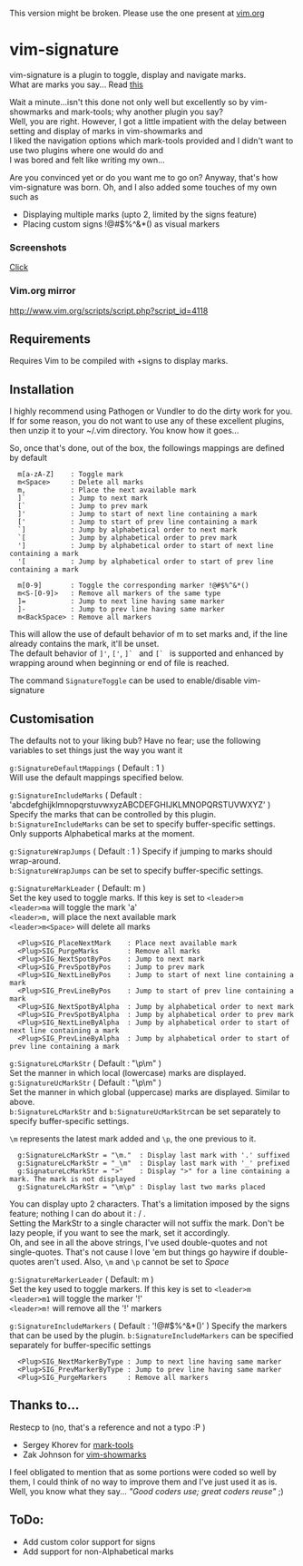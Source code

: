 This version might be broken. Please use the one present at [vim.org](http://www.vim.org/scripts/script.php?script_id=4118)

# vim-signature
vim-signature is a plugin to toggle, display and navigate marks.  
What are marks you say... Read [this](http://vim.wikia.com/wiki/Using_marks)
  
Wait a minute...isn't this done not only well but excellently so by vim-showmarks
and mark-tools; why another plugin you say?  
Well, you are right. However, I got a little impatient with the delay between
setting and display of marks in vim-showmarks and  
I liked the navigation options which mark-tools provided and I didn't want to
use two plugins where one would do and  
I was bored and felt like writing my own...  
  
Are you convinced yet or do you want me to go on? Anyway, that's how vim-signature was born.
Oh, and I also added some touches of my own such as
* Displaying multiple marks (upto 2, limited by the signs feature)  
* Placing custom signs !@#$%^&*() as visual markers  
  
### Screenshots
[Click](http://imgur.com/a/bPp3m#0)

### Vim.org mirror
http://www.vim.org/scripts/script.php?script_id=4118  

## Requirements
Requires Vim to be compiled with +signs to display marks.


## Installation
I highly recommend using Pathogen or Vundler to do the dirty work for you. If
for some reason, you do not want to use any of these excellent plugins, then
unzip it to your ~/.vim directory. You know how it goes...  

So, once that's done, out of the box, the followings mappings are defined by
default

````
  m[a-zA-Z]    : Toggle mark  
  m<Space>     : Delete all marks
  m,           : Place the next available mark
  ]`           : Jump to next mark
  [`           : Jump to prev mark
  ]'           : Jump to start of next line containing a mark  
  ['           : Jump to start of prev line containing a mark  
  `]           : Jump by alphabetical order to next mark  
  `[           : Jump by alphabetical order to prev mark  
  ']           : Jump by alphabetical order to start of next line containing a mark  
  '[           : Jump by alphabetical order to start of prev line containing a mark 

  m[0-9]       : Toggle the corresponding marker !@#$%^&*()
  m<S-[0-9]>   : Remove all markers of the same type  
  ]=           : Jump to next line having same marker  
  ]-           : Jump to prev line having same marker  
  m<BackSpace> : Remove all markers  
````

This will allow the use of default behavior of m to set marks and, if the line
already contains the mark, it'll be unset.  
The default behavior of `]'`, `['`, ``]` `` and ``[` `` is supported and enhanced by
wrapping around when beginning or end of file is reached.  
  
The command `SignatureToggle` can be used to enable/disable vim-signature  
  

## Customisation
The defaults not to your liking bub? Have no fear; use the following
variables to set things just the way you want it  

`g:SignatureDefaultMappings` ( Default : 1 )  
Will use the default mappings specified below.  

`g:SignatureIncludeMarks` ( Default : 'abcdefghijklmnopqrstuvwxyzABCDEFGHIJKLMNOPQRSTUVWXYZ' )  
Specify the marks that can be controlled by this plugin.
`b:SignatureIncludeMarks` can be set to specify buffer-specific settings.  
Only supports Alphabetical marks at the moment.  

`g:SignatureWrapJumps` ( Default : 1 )
Specify if jumping to marks should wrap-around.  
`b:SignatureWrapJumps` can be set to specify buffer-specific settings.  

`g:SignatureMarkLeader` ( Default: m )  
Set the key used to toggle marks.  If this key is set to `<leader>m`  
`<leader>ma` will toggle the mark 'a'  
`<leader>m,` will place the next available mark  
`<leader>m<Space>` will delete all marks  

````
  <Plug>SIG_PlaceNextMark    : Place next available mark
  <Plug>SIG_PurgeMarks       : Remove all marks
  <Plug>SIG_NextSpotByPos    : Jump to next mark  
  <Plug>SIG_PrevSpotByPos    : Jump to prev mark  
  <Plug>SIG_NextLineByPos    : Jump to start of next line containing a mark  
  <Plug>SIG_PrevLineByPos    : Jump to start of prev line containing a mark  
  <Plug>SIG_NextSpotByAlpha  : Jump by alphabetical order to next mark  
  <Plug>SIG_PrevSpotByAlpha  : Jump by alphabetical order to prev mark  
  <Plug>SIG_NextLineByAlpha  : Jump by alphabetical order to start of next line containing a mark  
  <Plug>SIG_PrevLineByAlpha  : Jump by alphabetical order to start of prev line containing a mark  
````
  
`g:SignatureLcMarkStr` ( Default : "\p\m" )  
Set the manner in which local (lowercase) marks are displayed.  
`g:SignatureUcMarkStr` ( Default : "\p\m" )  
Set the manner in which global (uppercase) marks are displayed. Similar to above.  
`b:SignatureLcMarkStr` and `b:SignatureUcMarkStr`can be set separately to specify buffer-specific settings.  
  
`\m` represents the latest mark added and `\p`, the one previous to it.
````
  g:SignatureLcMarkStr = "\m."  : Display last mark with '.' suffixed  
  g:SignatureLcMarkStr = "_\m"  : Display last mark with '_' prefixed  
  g:SignatureLcMarkStr = ">"    : Display ">" for a line containing a mark. The mark is not displayed  
  g:SignatureLcMarkStr = "\m\p" : Display last two marks placed  
````

You can display upto 2 characters. That's a limitation imposed by the signs
feature; nothing I can do about it : / .  
Setting the MarkStr to a single character will not suffix the mark.
Don't be lazy people, if you want to see the mark, set it accordingly.  
Oh, and see in all the above strings, I've used double-quotes and not
single-quotes. That's not cause I love 'em but things go haywire if
double-quotes aren't used. Also, `\m` and `\p` cannot be set to _Space_  

`g:SignatureMarkerLeader` ( Default: m )  
Set the key used to toggle markers.  If this key is set to `<leader>m`  
`<leader>m1` will toggle the marker '!'  
`<leader>m!` will remove all the '!' markers  
  
`g:SignatureIncludeMarkers` ( Default : '!@#$%^&*()' )
Specify the markers that can be used by the plugin.
`b:SignatureIncludeMarkers` can be specified separately for buffer-specific settings  

````
  <Plug>SIG_NextMarkerByType : Jump to next line having same marker  
  <Plug>SIG_PrevMarkerByType : Jump to prev line having same marker  
  <Plug>SIG_PurgeMarkers     : Remove all markers  
````


## Thanks to...
Restecp to (no, that's a reference and not a typo :P )  
* Sergey Khorev for [mark-tools](http://www.vim.org/scripts/script.php?script_id=2929)
* Zak Johnson for [vim-showmarks](https://github.com/zakj/vim-showmarks)  

I feel obligated to mention that as some portions were coded so well by
them, I could think of no way to improve them and I've just used it as is.  
Well, you know what they say... _"Good coders use; great coders reuse"_ ;)


## ToDo:
* Add custom color support for signs
* Add support for non-Alphabetical marks
